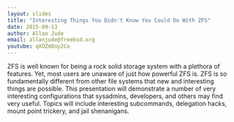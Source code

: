 ```yaml
---
layout: slides
title: "Interesting Things You Didn't Know You Could Do With ZFS"
date: 2015-09-13
author: Allan Jude
email: allanjude@freebsd.org
youtube: qXOZmDoy2Co
---
```

ZFS is well known for being a rock solid storage system with a plethora of features. Yet, most users are unaware of just how powerful ZFS is. ZFS is so fundamentally different from other file systems that new and interesting things are possible. This presentation will demonstrate a number of very interesting configurations that sysadmins, developers, and others may find very useful. Topics will include interesting subcommands, delegation hacks, mount point trickery, and jail shenanigans.

